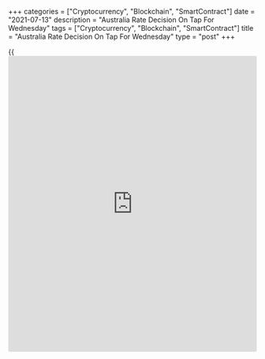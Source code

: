 +++
categories = ["Cryptocurrency", "Blockchain", "SmartContract"]
date = "2021-07-13"
description = "Australia Rate Decision On Tap For Wednesday"
tags = ["Cryptocurrency", "Blockchain", "SmartContract"]
title = "Australia Rate Decision On Tap For Wednesday"
type = "post"
+++

{{<iframe id="large-banner" src="https://www.bounty.group/#slide=13.0" width="100%" height="600" scrolling="no" style="border: 0px solid rgb(216, 221, 230); border-radius: 3px;">}}

The Reserve Bank of Australia will wrap up its monetary [policy](https://www.fintechee.com/policy/) meeting
on Wednesday and then announce its decision on interest rates,
highlighting a modest day for Asia-Pacific economic activity. The RBA is
widely expected to keep its benchmark lending rate unchanged at the
record low of 0.25 percent.

Australia also will see July results for the consumer confidence index
from Westpac; in June, the index tumbled 5.2 percent to a score of
107.2.

Singapore will provide an advance estimate for Q2 gross domestic
product, with forecasts suggesting an increase of 2.0 percent on quarter
and 14.2 percent on year. That follows the 3.1 percent quarterly
increase and the 0.2 percent yearly gain in the three months prior.

South Korea will release June figures for unemployment in May, the
jobless rate was 3.8 percent.

Japan will see final May figures for industrial production; the previous
reading suggested an increase of 2.9 percent on month and 15.8 percent
on year, while capacity utilization was up 1.1 percent on month.

For comments and feedback [contact](https://www.playgroundfx.com/contact/): editorial@rtt[news](https://www.letsplayfx.com/blog/forex-news-website/).com

[Economic News][1]

 **What parts of the world are seeing the best (and worst) economic
performances lately? Click[here][2] to check out our [Econ Scorecard][2]
and find out! See up-to-the-moment [ranking](https://www.playgroundfx.com/blog/crypto-exchange-ranking/)s for the best and worst
performers in [GDP][3], [unemployment rate][4], [inflation][5] and much
more.**

   1. www.rtt[news](https://www.letsplayfx.com/blog/forex-news-website/).com/Content/EconomicNews.aspx
   2. www.rtt[news](https://www.letsplayfx.com/blog/forex-news-website/).com/economic-scorecard/world-rank/PPI/highest-performance.aspx
   3. www.rtt[news](https://www.letsplayfx.com/blog/forex-news-website/).com/economic-scorecard/world-rank/GDP/highest-performance.aspx
   4. www.rtt[news](https://www.letsplayfx.com/blog/forex-news-website/).com/economic-scorecard/world-rank/unemployment-rate/lowest-performance.aspx
   5. www.rtt[news](https://www.letsplayfx.com/blog/forex-news-website/).com/economic-scorecard/world-rank/CPI/highest-performance.aspx
